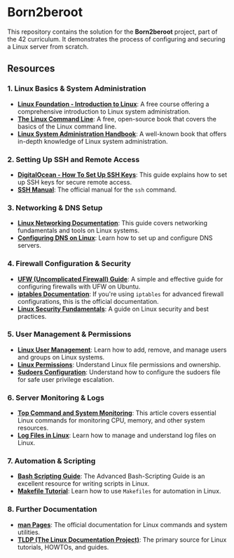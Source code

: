 # Born2beroot

This repository contains the solution for the **Born2beroot** project, part of the 42 curriculum. It demonstrates the process of configuring and securing a Linux server from scratch.

## Resources

### 1. Linux Basics & System Administration
- **[Linux Foundation - Introduction to Linux](https://www.edx.org/course/introduction-to-linux)**: A free course offering a comprehensive introduction to Linux system administration.
- **[The Linux Command Line](https://linuxcommand.org/tlcl.php)**: A free, open-source book that covers the basics of the Linux command line.
- **[Linux System Administration Handbook](https://www.amazon.com/Linux-System-Administration-Handbook-Edition/dp/0131480049)**: A well-known book that offers in-depth knowledge of Linux system administration.

### 2. Setting Up SSH and Remote Access
- **[DigitalOcean - How To Set Up SSH Keys](https://www.digitalocean.com/docs/ssh/create-ssh-keys/)**: This guide explains how to set up SSH keys for secure remote access.
- **[SSH Manual](https://man7.org/linux/man-pages/man1/ssh.1.html)**: The official manual for the `ssh` command.

### 3. Networking & DNS Setup
- **[Linux Networking Documentation](https://www.tldp.org/LDP/nag2/x-087-2-linux-net-admin.html)**: This guide covers networking fundamentals and tools on Linux systems.
- **[Configuring DNS on Linux](https://www.digitalocean.com/community/tutorials/understanding-the-basics-of-dns-servers-on-ubuntu-16-04)**: Learn how to set up and configure DNS servers.

### 4. Firewall Configuration & Security
- **[UFW (Uncomplicated Firewall) Guide](https://help.ubuntu.com/community/UFW)**: A simple and effective guide for configuring firewalls with UFW on Ubuntu.
- **[iptables Documentation](https://www.netfilter.org/documentation/index.html)**: If you're using `iptables` for advanced firewall configurations, this is the official documentation.
- **[Linux Security Fundamentals](https://www.redhat.com/sysadmin/understanding-linux-logs)**: A guide on Linux security and best practices.

### 5. User Management & Permissions
- **[Linux User Management](https://www.howtoforge.com/linux-user-management/)**: Learn how to add, remove, and manage users and groups on Linux systems.
- **[Linux Permissions](https://www.digitalocean.com/community/tutorials/an-intuitive-guide-to-linux-file-permissions)**: Understand Linux file permissions and ownership.
- **[Sudoers Configuration](https://linux.die.net/man/5/sudoers)**: Understand how to configure the sudoers file for safe user privilege escalation.

### 6. Server Monitoring & Logs
- **[Top Command and System Monitoring](https://www.tecmint.com/linux-commands-to-monitor-system-performance/)**: This article covers essential Linux commands for monitoring CPU, memory, and other system resources.
- **[Log Files in Linux](https://www.redhat.com/sysadmin/understanding-linux-logs)**: Learn how to manage and understand log files on Linux.

### 7. Automation & Scripting
- **[Bash Scripting Guide](https://tldp.org/LDP/abs/html/)**: The Advanced Bash-Scripting Guide is an excellent resource for writing scripts in Linux.
- **[Makefile Tutorial](https://www.gnu.org/software/make/manual/make.html)**: Learn how to use `Makefiles` for automation in Linux.

### 8. Further Documentation
- **[man Pages](https://man7.org/linux/man-pages/)**: The official documentation for Linux commands and system utilities.
- **[TLDP (The Linux Documentation Project)](https://www.tldp.org/)**: The primary source for Linux tutorials, HOWTOs, and guides.
